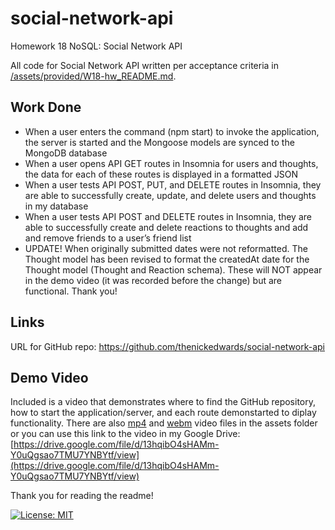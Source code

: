 # social-network-api
Homework 18 NoSQL: Social Network API

All code for Social Network API written per acceptance criteria in [/assets/provided/W18-hw_README.md](/assets/provided/W18-hw_README.md).

## Work Done
* When a user enters the command (npm start) to invoke the application, the server is started and the Mongoose models are synced to the MongoDB database
* When a user opens API GET routes in Insomnia for users and thoughts, the data for each of these routes is displayed in a formatted JSON
* When a user tests API POST, PUT, and DELETE routes in Insomnia, they are able to successfully create, update, and delete users and thoughts in my database
* When a user tests API POST and DELETE routes in Insomnia, they are able to successfully create and delete reactions to thoughts and add and remove friends to a user’s friend list
* UPDATE! When originally submitted dates were not reformatted. The Thought model has been revised to format the createdAt date for the Thought model (Thought and Reaction schema). These will NOT appear in the demo video (it was recorded before the change) but are functional. Thank you!

## Links
URL for GitHub repo: https://github.com/thenickedwards/social-network-api

## Demo Video
Included is a video that demonstrates where to find the GitHub repository, how to start the application/server, and each route demonstarted to diplay functionality. There are also [mp4](/assets/social-network-api_demo-video.mp4) and [webm](/assets/social-network-api_demo-video.webm) video files in the assets folder or you can use this link to the video in my Google Drive: [https://drive.google.com/file/d/13hqibO4sHAMm-Y0uQgsao7TMU7YNBYtf/view](https://drive.google.com/file/d/13hqibO4sHAMm-Y0uQgsao7TMU7YNBYtf/view)


Thank you for reading the readme!

[![License: MIT](https://img.shields.io/badge/License-MIT-blue.svg)](https://opensource.org/licenses/MIT)